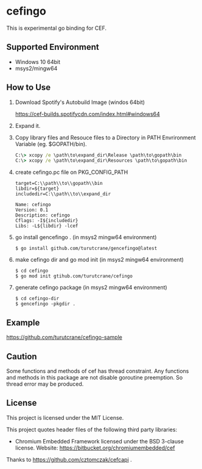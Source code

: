# cefingo
This is experimental go binding for CEF.

## Supported Environment
* Windows 10 64bit
* msys2/mingw64

## How to Use
1. Download Spotify's Autobuild Image (windos 64bit)

    https://cef-builds.spotifycdn.com/index.html#windows64

1. Expand it.

1. Copy library files and Resouce files to a Directory in PATH Envrironment Variable (eg. $GOPATH/bin).

    ```bat
    C:\> xcopy /e \path\to\expand_dir\Release \path\to\gopath\bin
    C:\> xcopy /e \path\to\expand_dir\Resources \path\to\gopath\bin
    ```

1. create cefingo.pc file on PKG_CONFIG_PATH

    ```.pc
    target=C:\\path\\to\\gopath\\bin
    libdir=${target}
    includedir=C:\\path\\to\\expand_dir

    Name: cefingo
    Version: 0.1
    Description: cefingo
    Cflags: -I${includedir}
    Libs: -L${libdir} -lcef
    ```

1. go install gencefingo . (in msys2 mingw64 environment)

    ```
    $ go install github.com/turutcrane/gencefingo@latest
    ```

1. make cefingo dir and go mod init (in msys2 mingw64 environment)

    ```
    $ cd cefingo
    $ go mod init gtihub.com/turutcrane/cefingo
    ```


1. generate cefingo package (in msys2 mingw64 environment)

   ```
   $ cd cefingo-dir
   $ gencefingo -pkgdir .
   ```
## Example
  https://github.com/turutcrane/cefingo-sample

## Caution

Some functions and methods of cef has thread constraint. Any functions and methods in this package are not disable goroutine preemption. So thread error may be produced.
## License
This project is licensed under the MIT License.

This project quotes header files of the following third party libraries:
* Chromium Embedded Framework licensed under the BSD 3-clause
  license. Website: https://bitbucket.org/chromiumembedded/cef

Thanks to https://github.com/cztomczak/cefcapi .
